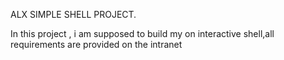 ALX SIMPLE SHELL PROJECT.

In this project , i am supposed to build my on interactive shell,all requirements are provided on the intranet
